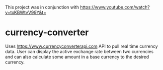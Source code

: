 This project was in conjunction with https://www.youtube.com/watch?v=txKBWtvV99Y&t=


# currency-converter
Uses https://www.currencyconverterapi.com API to pull real time currency data. User can display the active exchange rate between two currencies and can also calculate some amount in a base currency to the desired currency.

